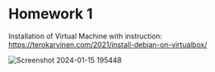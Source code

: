 # Homework 1

Installation of Virtual Machine with instruction: https://terokarvinen.com/2021/install-debian-on-virtualbox/

![Screenshot 2024-01-15 195448](https://github.com/danielginfinland/InformationSecurityCourse/assets/156656492/ffd77740-cc89-4ead-9c73-0fa882b7e31b)
